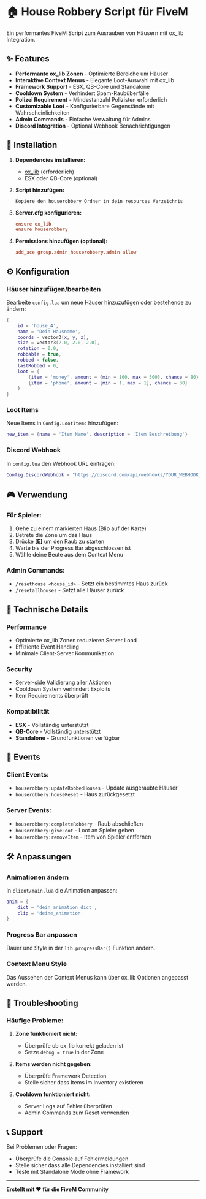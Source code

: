 # 🏠 House Robbery Script für FiveM

Ein performantes FiveM Script zum Ausrauben von Häusern mit ox_lib Integration.

## ✨ Features

- **Performante ox_lib Zonen** - Optimierte Bereiche um Häuser
- **Interaktive Context Menus** - Elegante Loot-Auswahl mit ox_lib
- **Framework Support** - ESX, QB-Core und Standalone
- **Cooldown System** - Verhindert Spam-Raubüberfälle
- **Polizei Requirement** - Mindestanzahl Polizisten erforderlich
- **Customizable Loot** - Konfigurierbare Gegenstände mit Wahrscheinlichkeiten
- **Admin Commands** - Einfache Verwaltung für Admins
- **Discord Integration** - Optional Webhook Benachrichtigungen

## 🚀 Installation

1. **Dependencies installieren:**
   - [ox_lib](https://github.com/overextended/ox_lib) (erforderlich)
   - ESX oder QB-Core (optional)

2. **Script hinzufügen:**
   ```
   Kopiere den houserobbery Ordner in dein resources Verzeichnis
   ```

3. **Server.cfg konfigurieren:**
   ```cfg
   ensure ox_lib
   ensure houserobbery
   ```

4. **Permissions hinzufügen (optional):**
   ```cfg
   add_ace group.admin houserobbery.admin allow
   ```

## ⚙️ Konfiguration

### Häuser hinzufügen/bearbeiten
Bearbeite `config.lua` um neue Häuser hinzuzufügen oder bestehende zu ändern:

```lua
{
    id = 'house_4',
    name = 'Dein Hausname',
    coords = vector3(x, y, z),
    size = vector3(2.0, 2.0, 2.0),
    rotation = 0.0,
    robbable = true,
    robbed = false,
    lastRobbed = 0,
    loot = {
        {item = 'money', amount = {min = 100, max = 500}, chance = 80},
        {item = 'phone', amount = {min = 1, max = 1}, chance = 30}
    }
}
```

### Loot Items
Neue Items in `Config.LootItems` hinzufügen:

```lua
new_item = {name = 'Item Name', description = 'Item Beschreibung'}
```

### Discord Webhook
In `config.lua` den Webhook URL eintragen:

```lua
Config.DiscordWebhook = "https://discord.com/api/webhooks/YOUR_WEBHOOK_URL"
```

## 🎮 Verwendung

### Für Spieler:
1. Gehe zu einem markierten Haus (Blip auf der Karte)
2. Betrete die Zone um das Haus
3. Drücke **[E]** um den Raub zu starten
4. Warte bis der Progress Bar abgeschlossen ist
5. Wähle deine Beute aus dem Context Menu

### Admin Commands:
- `/resethouse <house_id>` - Setzt ein bestimmtes Haus zurück
- `/resetallhouses` - Setzt alle Häuser zurück

## 🔧 Technische Details

### Performance
- Optimierte ox_lib Zonen reduzieren Server Load
- Effiziente Event Handling
- Minimale Client-Server Kommunikation

### Security
- Server-side Validierung aller Aktionen
- Cooldown System verhindert Exploits
- Item Requirements überprüft

### Kompatibilität
- **ESX** - Vollständig unterstützt
- **QB-Core** - Vollständig unterstützt  
- **Standalone** - Grundfunktionen verfügbar

## 📝 Events

### Client Events:
- `houserobbery:updateRobbedHouses` - Update ausgeraubte Häuser
- `houserobbery:houseReset` - Haus zurückgesetzt

### Server Events:
- `houserobbery:completeRobbery` - Raub abschließen
- `houserobbery:giveLoot` - Loot an Spieler geben
- `houserobbery:removeItem` - Item von Spieler entfernen

## 🛠️ Anpassungen

### Animationen ändern
In `client/main.lua` die Animation anpassen:

```lua
anim = {
    dict = 'dein_animation_dict',
    clip = 'deine_animation'
}
```

### Progress Bar anpassen
Dauer und Style in der `lib.progressBar()` Funktion ändern.

### Context Menu Style
Das Aussehen der Context Menus kann über ox_lib Optionen angepasst werden.

## 🐛 Troubleshooting

### Häufige Probleme:

1. **Zone funktioniert nicht:**
   - Überprüfe ob ox_lib korrekt geladen ist
   - Setze `debug = true` in der Zone

2. **Items werden nicht gegeben:**
   - Überprüfe Framework Detection
   - Stelle sicher dass Items im Inventory existieren

3. **Cooldown funktioniert nicht:**
   - Server Logs auf Fehler überprüfen
   - Admin Commands zum Reset verwenden

## 📞 Support

Bei Problemen oder Fragen:
- Überprüfe die Console auf Fehlermeldungen
- Stelle sicher dass alle Dependencies installiert sind
- Teste mit Standalone Mode ohne Framework

---

**Erstellt mit ❤️ für die FiveM Community**
